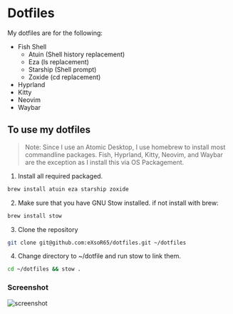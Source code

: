 # Dotfiles

My dotfiles are for the following: 
 - Fish Shell
    - Atuin (Shell history replacement)
    - Eza (ls replacement)
    - Starship (Shell prompt)
    - Zoxide (cd replacement) 
 - Hyprland
 - Kitty
 - Neovim
 - Waybar

## To use my dotfiles
> Note: Since I use an Atomic Desktop, I use homebrew to install most commandline packages.
> Fish, Hyprland, Kitty, Neovim, and Waybar are the exception as I install this via OS Packagement. 

1. Install all required packaged.
```bash
brew install atuin eza starship zoxide
```
2. Make sure that you have GNU Stow installed.
if not install with brew:
```bash
brew install stow
```

3. Clone the repository
```bash
git clone git@github.com:eXsoR65/dotfiles.git ~/dotfiles
```

4. Change directory to ~/dotfile and run stow to link them. 
```bash 
cd ~/dotfiles && stow .
```

### Screenshot
![screenshot](screenshot.png)

